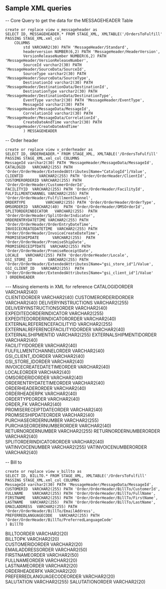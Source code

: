 ## Sample XML queries

-- Core Query to get the data for the MESSAGEHEADER Table
```
create or replace view v_messageheader as
SELECT ID, MESSAGEHEADER.* FROM STAGE_XML, XMLTABLE('/OrdersToFulfill'  PASSING STAGE_XML.xml_col
    COLUMNS
        std VARCHAR2(30) PATH 'MessageHeader/Standard',
        headerversion NUMBER(6,2) PATH 'MessageHeader/HeaderVersion',
        VersionReleaseNumber NUMBER(6,2) PATH 'MessageHeader/VersionReleaseNumber',
        SourceId varchar2(30) PATH 'MessageHeader/SourceData/SourceId',
        SourceType varchar2(30) PATH 'MessageHeader/SourceData/SourceType',
        DestinationId varchar2(30) PATH 'MessageHeader/DestinationData/DestinationId',
        DestinationType varchar2(30) PATH 'MessageHeader/DestinationData/DestinationType',
        EventType varchar2(30) PATH 'MessageHeader/EventType',
        MessageId varchar2(30) PATH 'MessageHeader/MessageData/MessageId',
        CorrelationId varchar2(30) PATH 'MessageHeader/MessageData/CorrelationId',
        CreateDateAndTime varchar2(30) PATH 'MessageHeader/CreateDateAndTime'
        ) MESSAGEHEADER
```

-- Order header
```
create or replace view v_orderheader as
SELECT ID, ORDERHEADER.* FROM STAGE_XML, XMLTABLE('/OrdersToFulfill'  PASSING STAGE_XML.xml_col COLUMNS
MessageId varchar2(30) PATH 'MessageHeader/MessageData/MessageId',
CATALOGID   VARCHAR2(255) PATH 'Order/OrderHeader/ExtendedAttributes[Name="CatalogId"]/Value',
CLIENTID       VARCHAR2(255) PATH 'Order/OrderHeader/ClientId',
CUSTOMERORDERID VARCHAR2(255) PATH 'Order/OrderHeader/CustomerOrderId',
FACILITYID  VARCHAR2(255) PATH 'Order/OrderHeader/FacilityId',
FULFILLMENTCHANNEL VARCHAR2(255) PATH 'Order/OrderHeader/FulfillmentChannel',
ORDERTYPE         VARCHAR2(255) PATH 'Order/OrderHeader/OrderType',
OMSORDERID  VARCHAR2(40)  PATH 'Order/OrderHeader/OMSOrderId',
SPLITORDERINDICATOR   VARCHAR2(255)  PATH 'Order/OrderHeader/SplitOrderIndicator',
ORDERENTRYDATETIME VARCHAR2(255) PATH 'Order/OrderHeader/OrderEntryDateTime',
INVOICECREATEDATETIME  VARCHAR2(255) PATH 'Order/OrderHeader/InvoiceCreateDateTime',
PROMISESHIPDATE      VARCHAR2(255)  PATH 'Order/OrderHeader/PromiseShipDate',
PROMISERECEIPTDATE  VARCHAR2(255) PATH 'Order/OrderHeader/PromiseReceiptDate',
LOCALE   VARCHAR2(255) PATH 'Order/OrderHeader/Locale',
GSI_STORE_ID       VARCHAR2(255) PATH 'Order/OrderHeader/ExtendedAttributes[Name="gsi_store_id"]/Value',
GSI_CLIENT_ID   VARCHAR2(255)  PATH 'Order/OrderHeader/ExtendedAttributes[Name="gsi_client_id"]/Value'
) ORDERHEADER
```

--- Missing elements in XML for reference
CATALOGIDORDER VARCHAR2(40)  
CLIENTIDORDER  VARCHAR2(40)
CUSTOMERORDERIDORDER VARCHAR2(40)
DELIVERYINSTRUCTIONS VARCHAR2(255)
DELIVERYINSTRUCTIONSORDER VARCHAR2(40)  
EXPEDITEDORDERINDICATOR  VARCHAR2(255)
EXPEDITEDORDERINDICATORORDER VARCHAR2(40)  
EXTERNALREFERENCEFACILITYID  VARCHAR2(255)
EXTERNALREFERENCEFACILITYIDORDER VARCHAR2(40)  
EXTERNALSHIPMENTID  VARCHAR2(255)
EXTERNALSHIPMENTIDORDER  VARCHAR2(40)  
FACILITYIDORDER  VARCHAR2(40)  
FULFILLMENTCHANNELORDER VARCHAR2(40)  
GSI_CLIENT_IDORDER VARCHAR2(40)  
GSI_STORE_IDORDER  VARCHAR2(40)  
INVOICECREATEDATETIMEORDER VARCHAR2(40)  
LOCALEORDER VARCHAR2(40)  
OMSORDERIDORDER VARCHAR2(40)  
ORDERENTRYDATETIMEORDER  VARCHAR2(40)  
ORDERHEADERORDER   VARCHAR2(40)  
ORDERHEADERPK     VARCHAR2(40)  
ORDERTYPEORDER     VARCHAR2(40)  
ORDER_FK           VARCHAR2(40)  
PROMISERECEIPTDATEORDER  VARCHAR2(40)  
PROMISESHIPDATEORDER  VARCHAR2(40)  
PURCHASEORDERNUMBER    VARCHAR2(255)
PURCHASEORDERNUMBERORDER   VARCHAR2(40)  
RETURNORDERNUMBER    VARCHAR2(255)
RETURNORDERNUMBERORDER VARCHAR2(40)  
SPLITORDERINDICATORORDER VARCHAR2(40)  
VATINVOICENUMBER      VARCHAR2(255)
VATINVOICENUMBERORDER   VARCHAR2(40)


-- Bill to
```
create or replace view v_billto as
SELECT ID, BILLTO.* FROM STAGE_XML, XMLTABLE('/OrdersToFulfill'  PASSING STAGE_XML.xml_col COLUMNS
MessageId varchar2(30) PATH 'MessageHeader/MessageData/MessageId',
CUSTOMERID  VARCHAR2(255) PATH 'Order/OrderHeader/BillTo/CustomerId',
FULLNAME    VARCHAR2(255) PATH 'Order/OrderHeader/BillTo/FullName',
FIRSTNAME   VARCHAR2(255) PATH 'Order/OrderHeader/BillTo/FirstName',
LASTNAME   VARCHAR2(255)  PATH 'Order/OrderHeader/BillTo/LastName',
EMAILADDRESS  VARCHAR2(255) PATH 'Order/OrderHeader/BillTo/EmailAddress',
PREFERREDLANGUAGECODE   VARCHAR2(255) PATH 'Order/OrderHeader/BillTo/PreferredLanguageCode'
) BillTO
```
BILLTOORDER VARCHAR2(20)  
BILLTOPK  VARCHAR2(20)  
CUSTOMERIDORDER  VARCHAR2(20)  
EMAILADDRESSORDER  VARCHAR2(50)  
FIRSTNAMEORDER  VARCHAR2(50)  
FULLNAMEORDER   VARCHAR2(20)  
LASTNAMEORDER  VARCHAR2(20)  
ORDERHEADERFK   VARCHAR2(20)  
PREFERREDLANGUAGECODEORDER  VARCHAR2(20)  
SALUTATION     VARCHAR2(255)
SALUTATIONORDER  VARCHAR2(20)   
